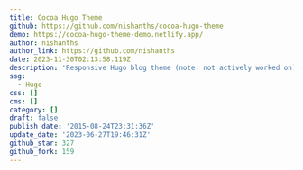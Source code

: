```yaml
---
title: Cocoa Hugo Theme
github: https://github.com/nishanths/cocoa-hugo-theme
demo: https://cocoa-hugo-theme-demo.netlify.app/
author: nishanths
author_link: https://github.com/nishanths
date: 2023-11-30T02:13:58.119Z
description: 'Responsive Hugo blog theme (note: not actively worked on)'
ssg:
  - Hugo
css: []
cms: []
category: []
draft: false
publish_date: '2015-08-24T23:31:36Z'
update_date: '2023-06-27T19:46:31Z'
github_star: 327
github_fork: 159
---
```

